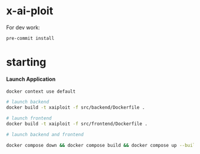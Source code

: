# x-ai-ploit

For dev work:

```bash
pre-commit install
```

# starting

#### Launch Application
`docker context use default`
```bash
# launch backend
docker build -t xaiploit -f src/backend/Dockerfile .
```

```bash
# launch frontend
docker build -t xaiploit -f src/frontend/Dockerfile .
```

```bash
# launch backend and frontend

docker compose down && docker compose build && docker compose up --build -d && docker image prune -f
```
